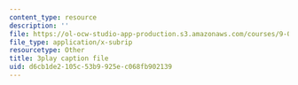 ```yaml
---
content_type: resource
description: ''
file: https://ol-ocw-studio-app-production.s3.amazonaws.com/courses/9-00sc-introduction-to-psychology-fall-2011/d6cb1de2105c53b9925ec068fb902139_Vko17una2Zw.vtt
file_type: application/x-subrip
resourcetype: Other
title: 3play caption file
uid: d6cb1de2-105c-53b9-925e-c068fb902139
---
```

